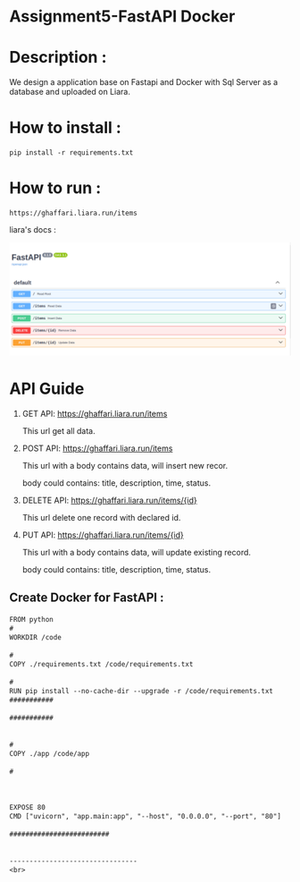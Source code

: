 # Assignment5-FastAPI Docker

# Description :
We design a application base on Fastapi and Docker with Sql Server as a database and uploaded on Liara.
<br>

# How to install :
```
pip install -r requirements.txt
```
# How to run :
```
https://ghaffari.liara.run/items

```
liara's docs :

![img](1.png)


# API Guide

1) GET API: https://ghaffari.liara.run/items

    This url get all data.

2) POST API: https://ghaffari.liara.run/items

    This url with a body contains data, will insert new recor.

    body could contains: title, description, time, status.

3) DELETE API: https://ghaffari.liara.run/items/{id}  

    This url delete one record with declared id.

4) PUT API: https://ghaffari.liara.run/items/{id}   

    This url with a body contains data, will update existing record.

    body could contains: title, description, time, status.

## Create Docker for FastAPI :
```
FROM python
# 
WORKDIR /code

# 
COPY ./requirements.txt /code/requirements.txt

# 
RUN pip install --no-cache-dir --upgrade -r /code/requirements.txt
###########

###########


#
COPY ./app /code/app

# 



EXPOSE 80
CMD ["uvicorn", "app.main:app", "--host", "0.0.0.0", "--port", "80"]

#########################


--------------------------------
<br>